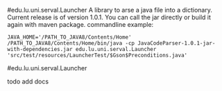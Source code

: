 #edu.lu.uni.serval.Launcher
A library to arse a java file into a dictionary.
Current release is of version 1.0.1.
You can call the jar directly or build it again with maven package.
commandline example:

`JAVA_HOME='/PATH_TO_JAVA8/Contents/Home' /PATH_TO_JAVA8/Contents/Home/bin/java -cp JavaCodeParser-1.0.1-jar-with-dependencies.jar edu.lu.uni.serval.Launcher 'src/test/resources/LauncherTest/$Gson$Preconditions.java'
`

#edu.lu.uni.serval.Launcher

todo add docs

